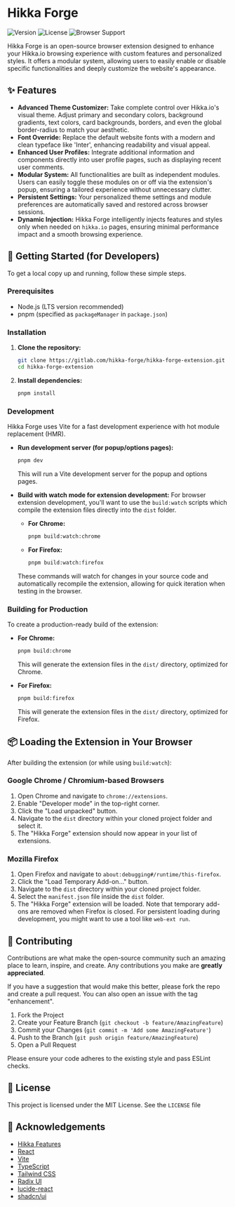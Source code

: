 # Hikka Forge

![Version](https://img.shields.io/badge/version-0.2.3-blue.svg)
![License](https://img.shields.io/badge/license-MIT-green.svg)
![Browser Support](https://img.shields.io/badge/browsers-Chrome%20%7C%20Firefox-orange.svg)

Hikka Forge is an open-source browser extension designed to enhance your Hikka.io browsing experience with custom features and personalized styles. It offers a modular system, allowing users to easily enable or disable specific functionalities and deeply customize the website's appearance.

## ✨ Features

*   **Advanced Theme Customizer:** Take complete control over Hikka.io's visual theme. Adjust primary and secondary colors, background gradients, text colors, card backgrounds, borders, and even the global border-radius to match your aesthetic.
*   **Font Override:** Replace the default website fonts with a modern and clean typeface like 'Inter', enhancing readability and visual appeal.
*   **Enhanced User Profiles:** Integrate additional information and components directly into user profile pages, such as displaying recent user comments.
*   **Modular System:** All functionalities are built as independent modules. Users can easily toggle these modules on or off via the extension's popup, ensuring a tailored experience without unnecessary clutter.
*   **Persistent Settings:** Your personalized theme settings and module preferences are automatically saved and restored across browser sessions.
*   **Dynamic Injection:** Hikka Forge intelligently injects features and styles only when needed on `hikka.io` pages, ensuring minimal performance impact and a smooth browsing experience.

## 🚀 Getting Started (for Developers)

To get a local copy up and running, follow these simple steps.

### Prerequisites

*   Node.js (LTS version recommended)
*   pnpm (specified as `packageManager` in `package.json`)

### Installation

1.  **Clone the repository:**
    ```bash
    git clone https://gitlab.com/hikka-forge/hikka-forge-extension.git
    cd hikka-forge-extension
    ```
2.  **Install dependencies:**
    ```bash
    pnpm install
    ```

### Development

Hikka Forge uses Vite for a fast development experience with hot module replacement (HMR).

*   **Run development server (for popup/options pages):**
    ```bash
    pnpm dev
    ```
    This will run a Vite development server for the popup and options pages.

*   **Build with watch mode for extension development:**
    For browser extension development, you'll want to use the `build:watch` scripts which compile the extension files directly into the `dist` folder.

    *   **For Chrome:**
        ```bash
        pnpm build:watch:chrome
        ```
    *   **For Firefox:**
        ```bash
        pnpm build:watch:firefox
        ```

    These commands will watch for changes in your source code and automatically recompile the extension, allowing for quick iteration when testing in the browser.

### Building for Production

To create a production-ready build of the extension:

*   **For Chrome:**
    ```bash
    pnpm build:chrome
    ```
    This will generate the extension files in the `dist/` directory, optimized for Chrome.

*   **For Firefox:**
    ```bash
    pnpm build:firefox
    ```
    This will generate the extension files in the `dist/` directory, optimized for Firefox.

## 📦 Loading the Extension in Your Browser

After building the extension (or while using `build:watch`):

### Google Chrome / Chromium-based Browsers

1.  Open Chrome and navigate to `chrome://extensions`.
2.  Enable "Developer mode" in the top-right corner.
3.  Click the "Load unpacked" button.
4.  Navigate to the `dist` directory within your cloned project folder and select it.
5.  The "Hikka Forge" extension should now appear in your list of extensions.

### Mozilla Firefox

1.  Open Firefox and navigate to `about:debugging#/runtime/this-firefox`.
2.  Click the "Load Temporary Add-on..." button.
3.  Navigate to the `dist` directory within your cloned project folder.
4.  Select the `manifest.json` file inside the `dist` folder.
5.  The "Hikka Forge" extension will be loaded. Note that temporary add-ons are removed when Firefox is closed. For persistent loading during development, you might want to use a tool like `web-ext run`.

## 🤝 Contributing

Contributions are what make the open-source community such an amazing place to learn, inspire, and create. Any contributions you make are **greatly appreciated**.

If you have a suggestion that would make this better, please fork the repo and create a pull request. You can also open an issue with the tag "enhancement".

1.  Fork the Project
2.  Create your Feature Branch (`git checkout -b feature/AmazingFeature`)
3.  Commit your Changes (`git commit -m 'Add some AmazingFeature'`)
4.  Push to the Branch (`git push origin feature/AmazingFeature`)
5.  Open a Pull Request

Please ensure your code adheres to the existing style and pass ESLint checks.

## 📄 License

This project is licensed under the MIT License. See the `LICENSE` file

## 🙏 Acknowledgements

*   [Hikka Features](https://github.com/rosset-nocpes/hikka-features)
*   [React](https://react.dev/)
*   [Vite](https://vitejs.dev/)
*   [TypeScript](https://www.typescriptlang.org/)
*   [Tailwind CSS](https://tailwindcss.com/)
*   [Radix UI](https://www.radix-ui.com/)
*   [lucide-react](https://lucide.dev/icons/)
*   [shadcn/ui](https://ui.shadcn.com/)